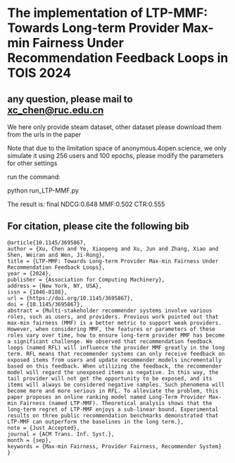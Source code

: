 # The implementation of LTP-MMF: Towards Long-term Provider Max-min Fairness Under Recommendation Feedback Loops in TOIS 2024

## any question, please mail to xc_chen@ruc.edu.cn

We here only provide steam dataset, other dataset please download them from the urls in the paper

Note that due to the limitation space of anonymous.4open.science, we only simulate it using 256 users and 100 epochs, please modify the parameters for other settings

run the command:

python run_LTP-MMF.py

The result is: final NDCG:0.648 MMF:0.502 CTR:0.555

## For citation, please cite the following bib

```
@article{10.1145/3695867,
author = {Xu, Chen and Ye, Xiaopeng and Xu, Jun and Zhang, Xiao and Shen, Weiran and Wen, Ji-Rong},
title = {LTP-MMF: Towards Long-term Provider Max-min Fairness Under Recommendation Feedback Loops},
year = {2024},
publisher = {Association for Computing Machinery},
address = {New York, NY, USA},
issn = {1046-8188},
url = {https://doi.org/10.1145/3695867},
doi = {10.1145/3695867},
abstract = {Multi-stakeholder recommender systems involve various roles, such as users, and providers. Previous work pointed out that max-min fairness (MMF) is a better metric to support weak providers. However, when considering MMF, the features or parameters of these roles vary over time, how to ensure long-term provider MMF has become a significant challenge. We observed that recommendation feedback loops (named RFL) will influence the provider MMF greatly in the long term. RFL means that recommender systems can only receive feedback on exposed items from users and update recommender models incrementally based on this feedback. When utilizing the feedback, the recommender model will regard the unexposed items as negative. In this way, the tail provider will not get the opportunity to be exposed, and its items will always be considered negative samples. Such phenomena will become more and more serious in RFL. To alleviate the problem, this paper proposes an online ranking model named Long-Term Provider Max-min Fairness (named LTP-MMF). Theoretical analysis shows that the long-term regret of LTP-MMF enjoys a sub-linear bound. Experimental results on three public recommendation benchmarks demonstrated that LTP-MMF can outperform the baselines in the long term.},
note = {Just Accepted},
journal = {ACM Trans. Inf. Syst.},
month = {sep},
keywords = {Max-min Fairness, Provider Fairness, Recommender System}
}
```
